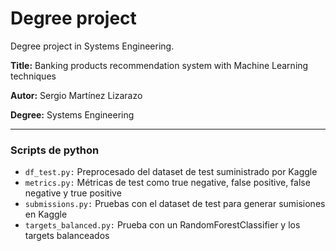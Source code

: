 # Degree project
Degree project in Systems Engineering.

**Title:** Banking products recommendation system with Machine Learning techniques

**Autor:** Sergio Martínez Lizarazo

**Degree:** Systems Engineering

---

### Scripts de python

* `df_test.py:` Preprocesado del dataset de test suministrado por Kaggle
* `metrics.py:` Métricas de test como true negative, false positive, false negative y true positive
* `submissions.py:` Pruebas con el dataset de test para generar sumisiones en Kaggle
* `targets_balanced.py:` Prueba con un RandomForestClassifier y los targets balanceados



